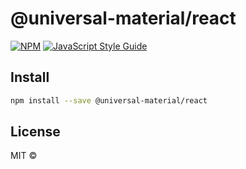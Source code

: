 # @universal-material/react

>

[![NPM](https://img.shields.io/npm/v/@universal-material/react.svg)](https://www.npmjs.com/package/@universal-material/react) [![JavaScript Style Guide](https://img.shields.io/badge/code_style-standard-brightgreen.svg)](https://standardjs.com)

## Install

```bash
npm install --save @universal-material/react
```

## License

MIT © [](https://github.com/)

